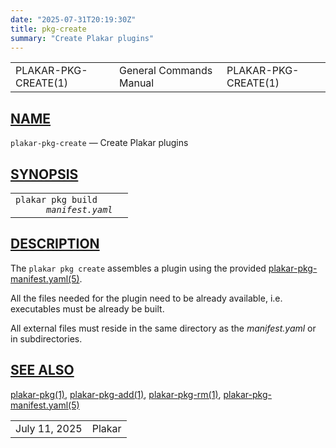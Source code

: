 ```yaml
---
date: "2025-07-31T20:19:30Z"
title: pkg-create
summary: "Create Plakar plugins"
---
```

<table class="head">
  <tr>
    <td class="head-ltitle">PLAKAR-PKG-CREATE(1)</td>
    <td class="head-vol">General Commands Manual</td>
    <td class="head-rtitle">PLAKAR-PKG-CREATE(1)</td>
  </tr>
</table>
<div class="manual-text">
<section class="Sh">
<h1 class="Sh" id="NAME"><a class="permalink" href="#NAME">NAME</a></h1>
<p class="Pp"><code class="Nm">plakar-pkg-create</code> &#x2014;
    <span class="Nd">Create Plakar plugins</span></p>
</section>
<section class="Sh">
<h1 class="Sh" id="SYNOPSIS"><a class="permalink" href="#SYNOPSIS">SYNOPSIS</a></h1>
<table class="Nm">
  <tr>
    <td><code class="Nm">plakar pkg build
      <var class="Ar">manifest.yaml</var></code></td>
    <td></td>
  </tr>
</table>
</section>
<section class="Sh">
<h1 class="Sh" id="DESCRIPTION"><a class="permalink" href="#DESCRIPTION">DESCRIPTION</a></h1>
<p class="Pp">The <code class="Nm">plakar pkg create</code> assembles a plugin
    using the provided
    <a class="Xr" href="../plakar-pkg-manifest.yaml/">plakar-pkg-manifest.yaml(5)</a>.</p>
<p class="Pp">All the files needed for the plugin need to be already available,
    i.e. executables must be already be built.</p>
<p class="Pp">All external files must reside in the same directory as the
    <var class="Ar">manifest.yaml</var> or in subdirectories.</p>
</section>
<section class="Sh">
<h1 class="Sh" id="SEE_ALSO"><a class="permalink" href="#SEE_ALSO">SEE
  ALSO</a></h1>
<p class="Pp"><a class="Xr" href="../plakar-pkg/">plakar-pkg(1)</a>,
    <a class="Xr" href="../plakar-pkg-add/">plakar-pkg-add(1)</a>,
    <a class="Xr" href="../plakar-pkg-rm/">plakar-pkg-rm(1)</a>,
    <a class="Xr" href="../plakar-pkg-manifest.yaml/">plakar-pkg-manifest.yaml(5)</a></p>
</section>
</div>
<table class="foot">
  <tr>
    <td class="foot-date">July 11, 2025</td>
    <td class="foot-os">Plakar</td>
  </tr>
</table>
